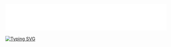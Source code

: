 ![gitartwork](art/gitartwork.svg)

[![Typing SVG](https://readme-typing-svg.demolab.com/?color=#663399size=36&width=1000&lines=Jose+A.+Jimenez+V.;The+Game+Changer;Comming+Soon)](https://git.io/typing-svg)
